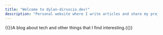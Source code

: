 ```yaml
---
title: "Welcome to dylan-diruscio.dev!"
description: "Personal website where I write articles and share my projects"
---
```


{{<typeit tag=h3 speed=25 lifeLike=true >}}A blog about tech and other things that I find interesting.{{</typeit>}}

